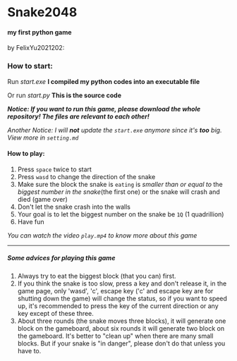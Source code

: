 # Snake2048
#### my first python game
by FelixYu2021202:

### How to start:
Run *start.exe* **I compiled my python codes into an executable file**

Or run *start.py* **This is the source code**

***Notice: If you want to run this game, please download the whole repository! The files are relevant to each other!***

*Another Notice: I will **not** update the `start.exe` anymore since it's **too** big. View more in `setting.md`*

#### How to play:
1. Press `space` twice to start
2. Press `wasd` to change the direction of the snake
3. Make sure the block the snake is `eating` is *smaller than or equal to* the *biggest number in the snake*(the first one) or the snake will crash and died (game over)
4. Don't let the snake crash into the walls
5. Your goal is to let the biggest number on the snake be `1Q` (1 quadrillion)
6. Have fun

_You can watch the video `play.mp4` to know more about this game_

---

##### Some advices for playing this game
1. Always try to eat the biggest block (that you can) first.
2. If you think the snake is too slow, press a key and don't release it, in the game page, only 'wasd', 'c', escape key ('c' and escape key are for shutting down the game) will change the status, so if you want to speed up, it's recommended to press the key of the current direction or any key except of these three.
3. About three rounds (the snake moves three blocks), it will generate one block on the gameboard, about six rounds it will generate two block on the gameboard. It's better to "clean up" when there are many small blocks. But if your snake is "in danger", please don't do that unless you have to.
